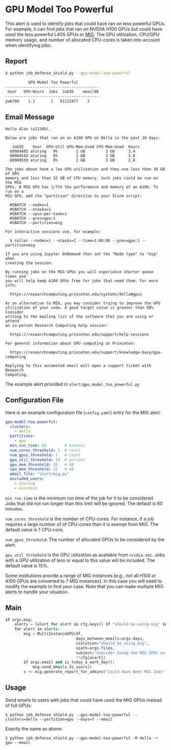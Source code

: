 # GPU Model Too Powerful

This alert is used to identify jobs that could have ran on less powerful GPUs.
For example, it can find jobs that ran on NVIDIA H100 GPUs but could have
used the less powerful L40S GPUs or [MIG](https://www.nvidia.com/en-us/technologies/multi-instance-gpu/).
The GPU utilization, CPU/GPU memory usage, and number of allocated CPU-cores
is taken into account when identifying jobs.


## Report

```bash
$ python job_defense_shield.py --gpu-model-too-powerful

          GPU Model Too Powerful         
-----------------------------------------
 User   GPU-Hours  Jobs  JobID    email90
-----------------------------------------
yw6760    1.1       1   61122477    2
```

## Email Message

```
Hello Alan (u12345),

Below are jobs that ran on an A100 GPU on Della in the past 10 days:

   JobID    User  GPU-Util GPU-Mem-Used CPU-Mem-Used  Hours
  60984405 aturing   9%        2 GB         3 GB      3.4  
  60984542 aturing   8%        2 GB         3 GB      3.0  
  60989559 aturing   8%        2 GB         3 GB      2.8  

The jobs above have a low GPU utilization and they use less than 10 GB of GPU
memory and less than 32 GB of CPU memory. Such jobs could be run on the MIG
GPUs. A MIG GPU has 1/7th the performance and memory of an A100. To run on a
MIG GPU, add the "partition" directive to your Slurm script:

  #SBATCH --nodes=1
  #SBATCH --ntasks=1
  #SBATCH --cpus-per-task=1
  #SBATCH --gres=gpu:1
  #SBATCH --partition=mig

For interactive sessions use, for example:

  $ salloc --nodes=1 --ntasks=1 --time=1:00:00 --gres=gpu:1 --partition=mig

If you are using Jupyter OnDemand then set the "Node type" to "mig" when
creating the session.

By running jobs on the MIG GPUs you will experience shorter queue times and
you will help keep A100 GPUs free for jobs that need them. For more info:

  https://researchcomputing.princeton.edu/systems/della#gpus

As an alternative to MIG, you may consider trying to improve the GPU
utilization of your code. A good target value is greater than 50%. Consider
writing to the mailing list of the software that you are using or attend
an in-person Research Computing help session:

  https://researchcomputing.princeton.edu/support/help-sessions

For general information about GPU computing at Princeton:

  https://researchcomputing.princeton.edu/support/knowledge-base/gpu-computing

Replying to this automated email will open a support ticket with Research
Computing.
```

The example alert provided in `alert/gpu_model_too_powerful.py` 

## Configuration File

Here is an example configuration file (`config.yaml`) entry for the MIG alert:

```yaml
gpu-model-too-powerful:
  clusters:
    - della
  partitions:
    - gpu
  min_run_time: 60        # minutes
  num_cores_threshold: 1  # count
  num_gpus_threshold: 1   # count
  gpu_util_threshold: 15  # percent
  gpu_mem_threshold: 10   # GB
  cpu_mem_threshold: 32   # GB
  email_file: "alert/mig.py"
  excluded_users:
    - aturing
    - einstein
```

`min_run_time` is the minimum run time of the job for it to be considered. Jobs that did not run longer
than this limit will be ignored. The default is 60 minutes.

`num_cores_threshold` is the number of CPU-cores. For instance, if a job requires a large number of
of CPU-cores than it is exempt from MIG. The default value is 1 CPU-core.

`num_gpus_threshold`: The number of allocated GPUs to be considered by the alert.

`gpu_util_threshold` is the GPU utilization as available from `nvidia-smi`. Jobs with a GPU utilization
of less or equal to this value will be included. The default value is 15%.

Some institutions provide a range of MIG instances (e.g., not all H100 or A100 GPUs are converted to 7 MIG instances). In this case you will
need to modify the example to find your case. Note that you can make multiple MIG alerts to handle your situation.

## Main

```python
if args.mig:
    alerts = [alert for alert in cfg.keys() if "should-be-using-mig" in alert]
    for alert in alerts:
        mig = MultiInstanceGPU(df,
                               days_between_emails=args.days,
                               violation="should_be_using_mig",
                               vpath=args.files,
                               subject="Consider Using the MIG GPUs on Della",
                               **cfg[alert])
        if args.email and is_today_a_work_day():
            mig.send_emails_to_users()
        s += mig.generate_report_for_admins("Could Have Been MIG Jobs")
```

## Usage

Send emails to users with jobs that could have used the MIG GPUs instead of full GPUs:

```
$ python job_defense_shield.py --gpu-model-too-powerful --clusters=della --partition=gpu --days=7 --email
```

Exactly the same as above:

```
$ python job_defense_shield.py --gpu-model-too-powerful -M della -r gpu --email
```
